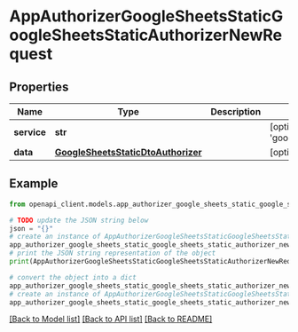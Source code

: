 # AppAuthorizerGoogleSheetsStaticGoogleSheetsStaticAuthorizerNewRequest


## Properties

Name | Type | Description | Notes
------------ | ------------- | ------------- | -------------
**service** | **str** |  | [optional] [default to 'google_sheets_static']
**data** | [**GoogleSheetsStaticDtoAuthorizer**](GoogleSheetsStaticDtoAuthorizer.md) |  | [optional] 

## Example

```python
from openapi_client.models.app_authorizer_google_sheets_static_google_sheets_static_authorizer_new_request import AppAuthorizerGoogleSheetsStaticGoogleSheetsStaticAuthorizerNewRequest

# TODO update the JSON string below
json = "{}"
# create an instance of AppAuthorizerGoogleSheetsStaticGoogleSheetsStaticAuthorizerNewRequest from a JSON string
app_authorizer_google_sheets_static_google_sheets_static_authorizer_new_request_instance = AppAuthorizerGoogleSheetsStaticGoogleSheetsStaticAuthorizerNewRequest.from_json(json)
# print the JSON string representation of the object
print(AppAuthorizerGoogleSheetsStaticGoogleSheetsStaticAuthorizerNewRequest.to_json())

# convert the object into a dict
app_authorizer_google_sheets_static_google_sheets_static_authorizer_new_request_dict = app_authorizer_google_sheets_static_google_sheets_static_authorizer_new_request_instance.to_dict()
# create an instance of AppAuthorizerGoogleSheetsStaticGoogleSheetsStaticAuthorizerNewRequest from a dict
app_authorizer_google_sheets_static_google_sheets_static_authorizer_new_request_from_dict = AppAuthorizerGoogleSheetsStaticGoogleSheetsStaticAuthorizerNewRequest.from_dict(app_authorizer_google_sheets_static_google_sheets_static_authorizer_new_request_dict)
```
[[Back to Model list]](../README.md#documentation-for-models) [[Back to API list]](../README.md#documentation-for-api-endpoints) [[Back to README]](../README.md)


